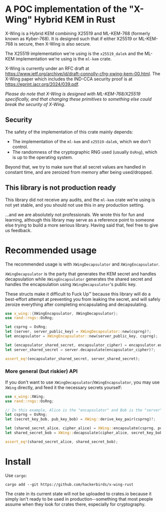 # A POC implementation of the "X-Wing" Hybrid KEM in Rust

X-Wing is a Hybrid KEM combining X25519 and ML-KEM-768 (formerly known as Kyber-768). It is designed such that if either X25519 or ML-KEM-768 is secure, then X-Wing is also secure.

The X25519 implementation we're using is the `x25519_dalek` and the ML-KEM implementation we're using is the `ml-kem` crate.

X-Wing is currently under an RFC draft at https://www.ietf.org/archive/id/draft-connolly-cfrg-xwing-kem-00.html.
The X-Wing paper which includes the IND-CCA security proof is at https://eprint.iacr.org/2024/039.pdf. 

*Please do note that X-Wing is designed with ML-KEM-768/X25519 specifically, and that changing these primitives to something else could break the security of X-Wing.*

## Security

The safety of the implementation of this crate mainly depends: 

 - The implementation of the `ml-kem` and `x25519-dalek`, which we don't control. 
 - The randomness of the cryptographic RNG used (usually `OsRng`), which is up to the operating system.

Beyond that, we try to make sure that all secret values are handled in constant time, and are zeroized from memory after being used/dropped. 

## This library is not production ready

This library did not receive any audits, and the `ml-kem` crate we're using is not yet stable, and you should not use this in any production setting. 

...and we are absolutely not professionals. We wrote this for fun and learning, although this library may serve as a reference point to someone else trying to build a more serious library. Having said that, feel free to give us feedback.

# Recommended usage

The recommended usage is with `XWingDecapsulator` and `XWingEncapsulator`.

`XWingDecapsulator` is the party that generates the KEM secret and handles decapsulation while `XWingEncapsulator` generates the shared secret and handles the encapsulation using `XWingDecapsulator`'s public key.

These structs make it difficult to Fuck Up™ because this library will do a best-effort attempt at preventing you from leaking the secret, and will safely zeroize everything after completing encapsulating and decapsulating.

```rust
use x_wing::{XWingEncapsulator, XWingDecapsulator};
use rand::rngs::OsRng;

let csprng = OsRng;
let (server, server_public_key) = XWingDecapsulator::new(csprng)?;
let encapsulator = XWingEncapsulator::new(server_public_key, csprng);

let (encapsulator_shared_secret, encapsulator_cipher) = encapsulator.encapsulate()?;
let server_shared_secret = server.decapsulate(encapsulator_cipher)?;

assert_eq!(encapsulator_shared_secret, server_shared_secret);
```

### More general (but riskier) API 

If you don't want to use `XWingDecapsulator`/`XWingEncapsulator`, you may use `XWing` directly, and feed it the necessary secrets yourself:

```rust
use x_wing::XWing;
use rand::rngs::OsRng;

// In this example, Alice is the "encapsulator" and Bob is the "server". 
let csprng = OsRng;
let (secret_key_bob, pub_key_bob) = XWing::derive_key_pair(csprng)?;

let (shared_secret_alice, cipher_alice) = XWing::encapsulate(csprng, pub_key_bob)?;
let shared_secret_bob = XWing::decapsulate(cipher_alice, secret_key_bob)?;

assert_eq!(shared_secret_alice, shared_secret_bob);
```

# Install

Use `cargo`:

```
cargo add --git https://github.com/hackerbirds/x-wing-rust
```

The crate in its current state will not be uploaded to crates.io because it simply isn't ready to be used in production--something that most people assume when they look for crates there, especially for cryptography.
